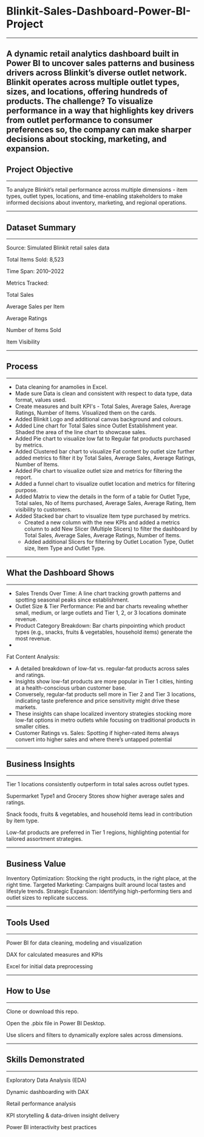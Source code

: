 # Blinkit-Sales-Dashboard-Power-BI-Project
---------------------------------------------------------------------------------------------------------------------------
A dynamic retail analytics dashboard built in Power BI to uncover sales patterns and business drivers across Blinkit’s diverse outlet network. Blinkit operates across multiple outlet types, sizes, and locations, offering hundreds of products. The challenge? To visualize performance in a way that highlights key drivers from outlet performance to consumer preferences so, the company can make sharper decisions about stocking, marketing, and expansion.
---------------------------------------------------------------------------------------------------------------------------
## Project Objective
---------------------------------------------------------------------------------------------------------------------------
To analyze Blinkit’s retail performance across multiple dimensions - item types, outlet types, locations, and time-enabling stakeholders to make informed decisions about inventory, marketing, and regional operations.

---------------------------------------------------------------------------------------------------------------------------
## Dataset Summary
---------------------------------------------------------------------------------------------------------------------------
Source: Simulated Blinkit retail sales data

Total Items Sold: 8,523

Time Span: 2010–2022

Metrics Tracked:

Total Sales

Average Sales per Item

Average Ratings

Number of Items Sold

Item Visibility

---------------------------------------------------------------------------------------------------------------------------
## Process
---------------------------------------------------------------------------------------------------------------------------
- Data cleaning for anamolies in Excel.
- Made sure Data is clean and consistent with respect to data type, data format, values used.
- Create measures and built KPI's - Total Sales, Average Sales, Average Ratings, Number of Items. Visualized them on the cards.
- Added Blinkit Logo and additional canvas background and colours.
- Added Line chart for Total Sales since Outlet Establishment year. Shaded the area of the line chart to showcase sales.
- Added Pie chart to visualize low fat to Regular fat products purchased by metrics.
- Added Clustered bar chart to visualize Fat content by outlet size further added metrics to filter it by Total Sales, Average Sales, Average Ratings, Number of Items.
- Added Pie chart to visualize outlet size and metrics for filtering the report.
- Added a funnel chart to visualize outlet location and metrics for filtering purpose.
- Added Matrix to view the details in the form of a table for Outlet Type, Total sales, No of Items purchased, Average Sales, Average Rating, Item visibility to customers. 
- Added Stacked bar chart to visualize Item type purchased by metrics.
  - Created a new column with the new KPIs and added a metrics column to add New Slicer (Multiple Slicers) to filter the dashboard by Total Sales, Average Sales, Average Ratings, Number of Items.
  - Added additional Slicers for filtering by Outlet Location Type, Outlet size, Item Type and Outlet Type.
---------------------------------------------------------------------------------------------------------------------------
## What the Dashboard Shows
----------------------------------------------------------------------------------------------------------------------------
- Sales Trends Over Time: A line chart tracking growth patterns and spotting seasonal peaks since establishment.
- Outlet Size & Tier Performance: Pie and bar charts revealing whether small, medium, or large outlets and Tier 1, 2, or 3 locations dominate revenue.
- Product Category Breakdown: Bar charts pinpointing which product types (e.g., snacks, fruits & vegetables, household items) generate the most revenue.
- 
Fat Content Analysis:
- A detailed breakdown of low-fat vs. regular-fat products across sales and ratings.
- Insights show low-fat products are more popular in Tier 1 cities, hinting at a health-conscious urban customer base.
- Conversely, regular-fat products sell more in Tier 2 and Tier 3 locations, indicating taste preference and price sensitivity might drive these markets.
- These insights can shape localized inventory strategies stocking more low-fat options in metro outlets while focusing on traditional products in smaller cities.
- Customer Ratings vs. Sales: Spotting if higher-rated items always convert into higher sales and where there’s untapped potential

---------------------------------------------------------------------------------------------------------------------------
## Business Insights
---------------------------------------------------------------------------------------------------------------------------
Tier 1 locations consistently outperform in total sales across outlet types.

Supermarket Type1 and Grocery Stores show higher average sales and ratings.

Snack foods, fruits & vegetables, and household items lead in contribution by item type.

Low-fat products are preferred in Tier 1 regions, highlighting potential for tailored assortment strategies.

---------------------------------------------------------------------------------------------------------------------------
Business Value
---------------------------------------------------------------------------------------------------------------------------
Inventory Optimization: Stocking the right products, in the right place, at the right time.
Targeted Marketing: Campaigns built around local tastes and lifestyle trends.
Strategic Expansion: Identifying high-performing tiers and outlet sizes to replicate success.

---------------------------------------------------------------------------------------------------------------------------
## Tools Used
---------------------------------------------------------------------------------------------------------------------------
Power BI for data cleaning, modeling and visualization

DAX for calculated measures and KPIs

Excel for initial data preprocessing

---------------------------------------------------------------------------------------------------------------------------
## How to Use
---------------------------------------------------------------------------------------------------------------------------
Clone or download this repo.

Open the .pbix file in Power BI Desktop.

Use slicers and filters to dynamically explore sales across dimensions.

---------------------------------------------------------------------------------------------------------------------------
## Skills Demonstrated
---------------------------------------------------------------------------------------------------------------------------
Exploratory Data Analysis (EDA)

Dynamic dashboarding with DAX

Retail performance analysis

KPI storytelling & data-driven insight delivery

Power BI interactivity best practices
